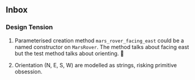 ## Inbox

### Design Tension
1. Parameterised creation method `mars_rover_facing_east` could be a 
named constructor on `MarsRover`. The method talks about facing east
but the test method talks about orienting. :thinking:

2. Orientation (N, E, S, W) are modelled as strings, risking primitive obsession.


